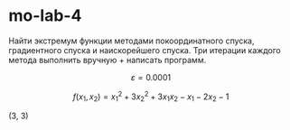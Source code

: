 # mo-lab-4

Найти экстремум функции методами покоординатного спуска, градиентного спуска и наискорейшего спуска.
Три итерации каждого метода выполнить вручную + написать программ.

$$
\varepsilon = 0.0001
$$

$$
f(x_1,x_2) = x^{2}_{1} + 3x_2^2 + 3x_1x_2 - x_1 - 2x_2 - 1
$$

(3, 3)
